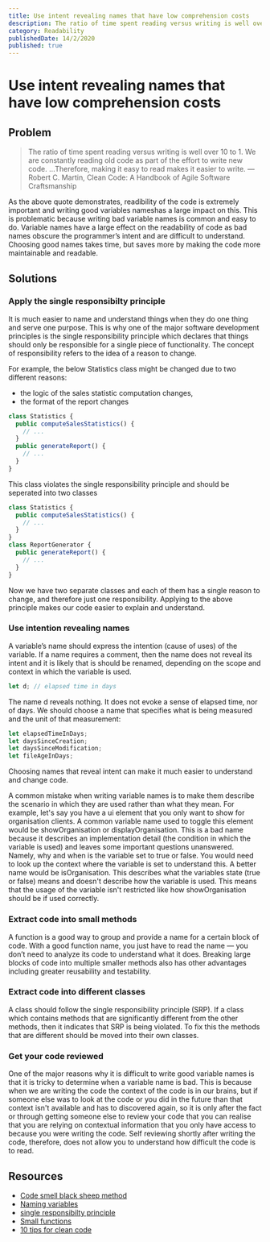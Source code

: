 ```yaml
---
title: Use intent revealing names that have low comprehension costs
description: The ratio of time spent reading versus writing is well over 10 to 1. Therefore, readibility of code is extremely important and naming things appropriately has a large impact on this.
category: Readability
publishedDate: 14/2/2020
published: true
---
```


# Use intent revealing names that have low comprehension costs

## Problem

> The ratio of time spent reading versus writing is well over 10 to 1. We are constantly reading old code as part of the effort to write new code. ...Therefore, making it easy to read makes it easier to write. ― Robert C. Martin, Clean Code: A Handbook of Agile Software Craftsmanship

As the above quote demonstrates, readibility of the code is extremely important and writing good variables nameshas a large impact on this. This is problematic because writing bad variable names is common and easy to do. Variable names have a large effect on the readability of code as bad names obscure the programmer’s intent and are difficult to understand. Choosing good names takes time, but saves more by making the code more maintainable and readable.

## Solutions

### Apply the single responsibilty principle

It is much easier to name and understand things when they do one thing and serve one purpose. This is why one of the major software development principles is the single responsibility principle which declares that things should only be responsible for a single piece of functionality. The concept of responsibility refers to the idea of a reason to change.

For example, the below Statistics class might be changed due to two different reasons:

- the logic of the sales statistic computation changes,
- the format of the report changes

```ts
class Statistics {
  public computeSalesStatistics() {
    // ...
  }
  public generateReport() {
    // ...
  }
}
```

This class violates the single responsibility principle and should be seperated into two classes

```ts
class Statistics {
  public computeSalesStatistics() {
    // ...
  }
}
class ReportGenerator {
  public generateReport() {
    // ...
  }
}
```

Now we have two separate classes and each of them has a single reason to change, and therefore just one responsibility. Applying to the above principle makes our code easier to explain and understand.

### Use intention revealing names

A variable’s name should express the intention (cause of uses) of the variable. If a name requires a comment, then the name does not reveal its intent and it is likely that is should be renamed, depending on the scope and context in which the variable is used.

```ts
let d; // elapsed time in days
```

The name d reveals nothing. It does not evoke a sense of elapsed time, nor of days. We should choose a name that specifies what is being measured and the unit of that measurement:

```ts
let elapsedTimeInDays;
let daysSinceCreation;
let daysSinceModification;
let fileAgeInDays;
```

Choosing names that reveal intent can make it much easier to understand and change code.

A common mistake when writing variable names is to make them describe the scenario in which they are used rather than what they mean. For example, let's say you have a ui element that you only want to show for organisation clients. A common variable name used to toggle this element would be showOrganisation or displayOrganisation. This is a bad name because it describes an implementation detail (the condition in which the variable is used) and leaves some important questions unanswered. Namely, why and when is the variable set to true or false. You would need to look up the context where the variable is set to understand this. A better name would be isOrganisation. This describes what the variables state (true or false) means and doesn't describe how the variable is used. This means that the usage of the variable isn't restricted like how showOrganisation should be if used correctly.

### Extract code into small methods

A function is a good way to group and provide a name for a certain block of code. With a good function name, you just have to read the name — you don’t need to analyze its code to understand what it does. Breaking large blocks of code into multiple smaller methods also has other advantages including greater reusability and testability.

### Extract code into different classes

A class should follow the single responsibility principle (SRP). If a class which contains methods that are significantly different from the other methods, then it indicates that SRP is being violated. To fix this the methods that are different should be moved into their own classes.

### Get your code reviewed

One of the major reasons why it is difficult to write good variable names is that it is tricky to determine when a variable name is bad. This is because when we are writing the code the context of the code is in our brains, but if someone else was to look at the code or you did in the future than that context isn't available and has to discovered again, so it is only after the fact or through getting someone else to review your code that you can realise that you are relying on contextual information that you only have access to because you were writing the code. Self reviewing shortly after writing the code, therefore, does not allow you to understand how difficult the code is to read.

## Resources

- [Code smell black sheep method](https://medium.com/thinkster-io/code-smell-black-sheep-method-9fc4a952cee6)
- [Naming variables](https://scottlee.netlify.com/posts/naming-variables)
- [single responsibilty principle](https://angular.io/guide/styleguide#single-responsibility)
- [Small functions](https://angular.io/guide/styleguide#small-functions)
- [10 tips for clean code](https://www.youtube.com/watch?v=UjhX2sVf0eg)
